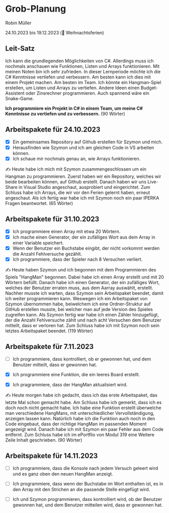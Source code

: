 # Grob-Planung

Robin Müller

24.10.2023 bis 19.12.2023 (🎄 Weihnachtsferien)

## Leit-Satz

Ich kann die grundlegenden Möglichkeiten von C#. Allerdings muss ich nochmals anschauen wie Funktionen, Listen und Arrays funktionieren. Mit meinen Noten bin ich sehr zufrieden. In dieser Lernperiode möchte ich die C# Kenntnisse vertiefen und verbessern. Am besten kann ich dies mit einem Projekt machen. Am besten im Team. Ich könnte ein Hangman-Spiel erstellen, um Listen und Arrays zu vertiefen. Andere Ideen einen Budget-Assistent oder Zinsrechner programmieren. Auch spannend wäre ein Snake-Game.

**Ich programmiere ein Projekt in C# in einem Team, um meine C# Kenntnisse zu vertiefen und zu verbessern.** (90 Wörter)

## Arbeitspakete für 24.10.2023

- [x] Ein gemeinsames Repository auf Github erstellen für Szymon und mich.
- [x] Herausfinden wie Szymon und ich am gleichen Code in VS arbeiten können.
- [x] Ich schaue mir nochmals genau an, wie Arrays funktionieren.

✍️ Heute habe ich mich mit Szymon zusammengeschlossen um ein Hangman zu programmieren. Zuerst haben wir ein Repository, welches wir beide bearbeiten können, auf Github erstellt. Danach haben wir uns Live-Share in Visual Studio angeschaut, ausprobiert und eingerichtet. Zum Schluss habe ich Arrays, die wir vor den Ferien gelernt haben, erneut angeschaut. Als ich fertig war habe ich mit Szymon noch ein paar IPERKA Fragen beantwortet. (65 Wörter)

## Arbeitspakete für 31.10.2023

- [x] Ich programmiere einen Array mit etwa 20 Wörtern.
- [x] Ich mache einen Generator, der ein zufälliges Wort aus dem Array in einer Variable speichert.
- [x] Wenn der Benutzer ein Buchstabe eingibt, der nicht vorkommt werden die Anzahl Fehlversuche gezählt.
- [x] Ich programmiere, dass der Spieler nach 8 Versuchen verliert.

✍️ Heute haben Szymon und ich begonnen mit dem Programmieren des Spiels "HangMan" begonnen. Dabei habe ich einen Array erstellt und mit 20 Wörtern befüllt. Danach habe ich einen Generator, der ein zufälliges Wort, welches der Benutzer erraten muss, aus dem Aarray auswählt, erstellt. Nachher musste ich warten, dass Szymon sein Arbeitspaket beendet, damit ich weiter programmieren kann. Weswegen ich ein Arbeitspaket von Szymon übernommen habe, beiwelchem ich eine Ordner-Struktur auf GitHub erstellen musste, bei welcher man auf jede Version des Spieles zugreifen kann. Als Szymon fertig war habe ich einen Zähler hinzugefügt, der die Anzahl Fehlversuche zählt und nach acht Versuchen dem Benutzer mitteilt, dass er verloren hat. Zum Schluss habe ich mit Szymon noch sein letztes Arbeitspaket beendet. (119 Wörter)

## Arbeitspakete für 7.11.2023

- [ ] Ich programmiere, dass kontrolliert, ob er gewonnen hat, und dem Benutzer mitteilt, dass er gewonnen hat.
  
- [x] Ich programmiere eine Funktion, die ein leeres Board erstellt.
  
- [x] Ich pragrammiere, dass der HangMan aktualisiert wird.
  

✍️ Heute morgen habe ich gedacht, dass ich das erste Arbeitspaket, das letzte Mal schon gemacht habe. Am Schluss habe ich gemerkt, dass ich es doch noch nicht gemacht habe. Ich habe eine Funktion erstellt überwelche man verschiedene HangMans, mit unterschiedlicher Vervollständigung, anzeigen lassen kann. Natürlich habe ich die Funktion auch noch in den Code eingebaut, dass der richtige HangMan im passenden Moment angezeigt wird. Danach habe ich mit Szymon ein paar Fehler aus dem Code entfernt. Zum Schluss habe ich im ePortflio von Modul 319 eine Weitere Zeile Inhalt geschrieben. (90 Wörter)

## Arbeitspakete für 14.11.2023

- [ ] Ich programmiere, dass die Konsole nach jedem Versuch geleert wird und es ganz oben den neuen HangMan anzeigt.
  
- [ ] Ich programmiere, dass wenn der Buchstabe im Wort enthalten ist, es in den Array mit den Strichen an die passende Stelle eingefügt wird.
  
- [ ] Ich und Szymon programmieren, dass kontrolliert wird, ob der Benutzer gewonnen hat, und dem Benutzer mitteilen wird, dass er gewonnen hat.
